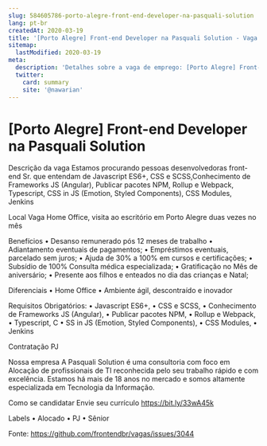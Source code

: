 ```yaml
---
slug: 584605786-porto-alegre-front-end-developer-na-pasquali-solution
lang: pt-br
createdAt: 2020-03-19
title: '[Porto Alegre] Front-end Developer na Pasquali Solution - Vaga de Emprego'
sitemap:
  lastModified: 2020-03-19
meta:
  description: 'Detalhes sobre a vaga de emprego: [Porto Alegre] Front-end Developer na Pasquali Solution'
  twitter:
    card: summary
    site: '@nawarian'
---
```


# [Porto Alegre] Front-end Developer na Pasquali Solution

Descrição da vaga
Estamos procurando pessoas desenvolvedoras front-end Sr. que entendam de Javascript ES6+, CSS e SCSS,Conhecimento de Frameworks JS (Angular), Publicar pacotes NPM, Rollup e Webpack, Typescript, CSS in JS (Emotion, Styled Components), CSS Modules, Jenkins

Local
Vaga Home Office, visita ao escritório em Porto Alegre duas vezes no mês

Benefícios
•	Desanso remunerado pós 12 meses de trabalho 
•	Adiantamento eventuais de pagamentos;
•	Empréstimos eventuais, parcelado sem juros;
•	Ajuda de 30% a 100% em cursos e certificações;
•	Subsídio de 100% Consulta médica especializada;
•	Gratificação no Mês de aniversário;
•	Presente aos filhos e enteados no dia das crianças e Natal;

Diferenciais
•	Home Office
•	Ambiente ágil, descontraído e inovador 

Requisitos
Obrigatórios:
•	Javascript ES6+, 
•	CSS e SCSS,
•	Conhecimento de Frameworks JS (Angular), 
•	Publicar pacotes NPM, 
•	Rollup e Webpack, 
•	Typescript, C
•	SS in JS (Emotion, Styled Components), 
•	CSS Modules, 
•	Jenkins

Contratação
PJ

Nossa empresa
A Pasquali Solution é uma consultoria com foco em Alocação de profissionais de TI reconhecida pelo seu trabalho rápido e com excelência.
Estamos há mais de 18 anos no mercado e somos altamente especializada em Tecnologia da Informação.

Como se candidatar
Envie seu currículo https://bit.ly/33wA45k 

Labels
•	Alocado
•	PJ
•	Sênior 

Fonte: https://github.com/frontendbr/vagas/issues/3044